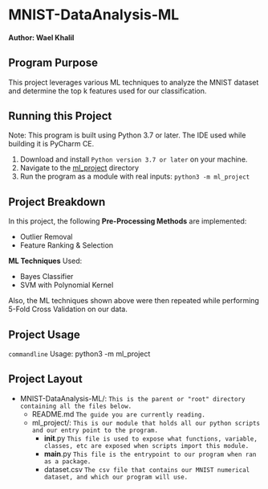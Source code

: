 # MNIST-DataAnalysis-ML
#### Author: Wael Khalil

## Program Purpose
This project leverages various ML techniques to analyze the MNIST dataset and determine the top k features used for our classification.


## Running this Project
Note: This program is built using Python 3.7 or later. The IDE used while building it is PyCharm CE.

1. Download and install `Python version 3.7 or later` on your machine.
2. Navigate to the [ml_project]() directory
3. Run the program as a module with real inputs: `python3 -m ml_project`

## Project Breakdown
In this project, the following **Pre-Processing Methods** are implemented:
- Outlier Removal
- Feature Ranking & Selection

**ML Techniques** Used:
- Bayes Classifier
- SVM with Polynomial Kernel

Also, the ML techniques shown above were then repeated while performing 5-Fold Cross Validation on our data.
<br>

## Project Usage
```commandline```
Usage: python3 -m ml_project

## Project Layout
* MNIST-DataAnalysis-ML/: 
  `This is the parent or "root" directory containing all the files below.`
    * README.md
      `The guide you are currently reading.`
    * ml_project/:
      `This is our module that holds all our python scripts and our entry point to the program.`
      * __init__.py 
        `This file is used to expose what functions, variable, classes, etc are exposed when scripts import this module.`
      * __main__.py 
        `This file is the entrypoint to our program when ran as a package.`
      * dataset.csv
        `The csv file that contains our MNIST numerical dataset, and which our program will use.`
